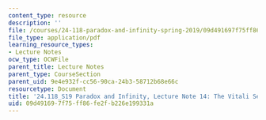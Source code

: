 ```yaml
---
content_type: resource
description: ''
file: /courses/24-118-paradox-and-infinity-spring-2019/09d491697f75ff86fe2fb226e199331a_MIT24_118S19_LecNote14.pdf
file_type: application/pdf
learning_resource_types:
- Lecture Notes
ocw_type: OCWFile
parent_title: Lecture Notes
parent_type: CourseSection
parent_uid: 9e4e932f-cc56-90ca-24b3-58712b68e66c
resourcetype: Document
title: '24.118_S19 Paradox and Infinity, Lecture Note 14: The Vitali Sets '
uid: 09d49169-7f75-ff86-fe2f-b226e199331a
---
```

